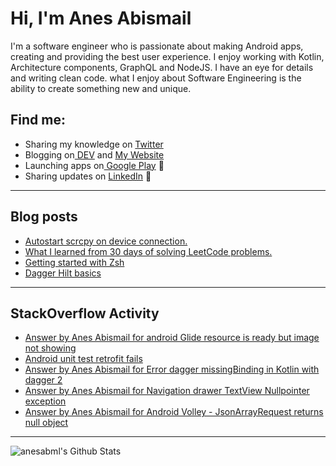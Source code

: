 # Hi, I'm Anes Abismail

I'm a software engineer who is passionate about making Android apps, creating and providing the best user experience. I enjoy working with Kotlin, Architecture components, GraphQL and NodeJS. I have an eye for details and writing clean code. what I enjoy about Software Engineering is the ability to create something new and unique.

## Find me:
- Sharing my knowledge on <a href="https://twitter.com/anesabml"> Twitter</a> 
- Blogging on<a href="https://dev.to/anesabml"> DEV</a> and <a href="https://anesabml.github.io"> My Website</a> 
- Launching apps on<a href="https://play.google.com/store/apps/developer?id=AnesAbml"> Google Play</a> 🏓
- Sharing updates on <a href="https://www.linkedin.com/in/anes-abismail-291aaa16a/">LinkedIn</a> 💼

---

## Blog posts
<!-- BLOG-POST-LIST:START -->
- [Autostart scrcpy on device connection.](https://dev.to/anesabml/autostart-scrcpy-on-device-connection-39a)
- [What I learned from 30 days of solving LeetCode problems.](https://dev.to/anesabml/what-i-learned-from-30-days-of-solving-leetcode-problems-o21)
- [Getting started with Zsh](https://dev.to/anesabml/getting-started-with-zsh-283m)
- [Dagger Hilt basics](https://dev.to/anesabml/dagger-hilt-basics-23g8)
<!-- BLOG-POST-LIST:END -->

---

## StackOverflow Activity
<!-- STACKOVERFLOW:START -->
- [Answer by Anes Abismail for android Glide resource is ready but image not showing](https://stackoverflow.com/questions/64335054/android-glide-resource-is-ready-but-image-not-showing/64335271#64335271)
- [Android unit test retrofit fails](https://stackoverflow.com/questions/61996654/android-unit-test-retrofit-fails)
- [Answer by Anes Abismail for Error dagger missingBinding in Kotlin with dagger 2](https://stackoverflow.com/questions/61806806/error-dagger-missingbinding-in-kotlin-with-dagger-2/61807446#61807446)
- [Answer by Anes Abismail for Navigation drawer TextView Nullpointer exception](https://stackoverflow.com/questions/59819994/navigation-drawer-textview-nullpointer-exception/59826613#59826613)
- [Answer by Anes Abismail for Android Volley - JsonArrayRequest returns null object](https://stackoverflow.com/questions/58538670/android-volley-jsonarrayrequest-returns-null-object/58538914#58538914)
<!-- STACKOVERFLOW:END -->

---

<a href="https://github.com/anuraghazra/github-readme-stats">
    <img align="left" alt="anesabml's Github Stats" src="https://github-readme-stats.vercel.app/api?username=anesabml&count_private=true&show_icons=true" />
</a>

